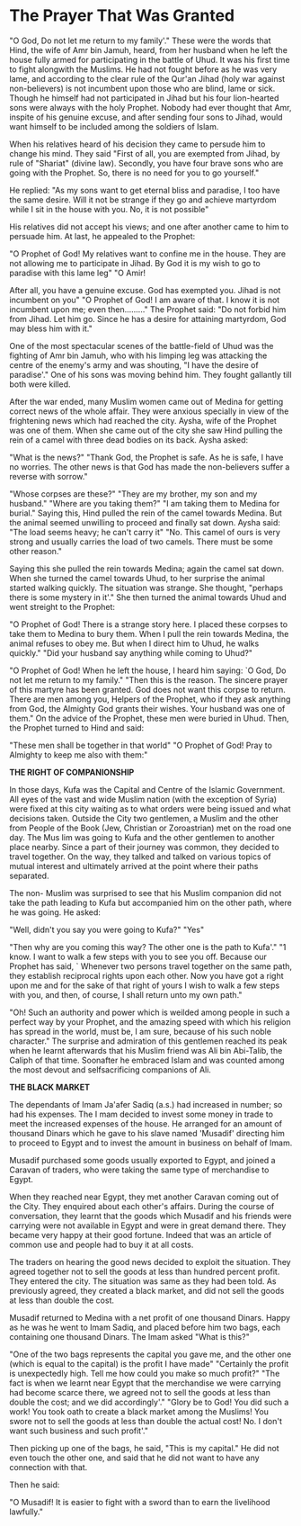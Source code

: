 The Prayer That Was Granted
===========================

"O God, Do not let me return to my family'." These were the words that
Hind, the wife of Amr bin Jamuh, heard, from her husband when he left
the house fully armed for participating in the battle of Uhud. It was
his first time to fight alongwith the Muslims. He had not fought before
as he was very lame, and according to the clear rule of the Qur'an Jihad
(holy war against non-believers) is not incumbent upon those who are
blind, lame or sick. Though he himself had not participated in Jihad but
his four lion-hearted sons were always with the holy Prophet. Nobody had
ever thought that Amr, inspite of his genuine excuse, and after sending
four sons to Jihad, would want himself to be included among the soldiers
of Islam.

When his relatives heard of his decision they came to persude him to
change his mind. They said "First of all, you are exempted from Jihad,
by rule of "Shariat" (divine law). Secondly, you have four brave sons
who are going with the Prophet. So, there is no need for you to go
yourself."

He replied: "As my sons want to get eternal bliss and paradise, I too
have the same desire. Will it not be strange if they go and achieve
martyrdom while I sit in the house with you. No, it is not possible"

His relatives did not accept his views; and one after another came to
him to persuade him. At last, he appealed to the Prophet:

"O Prophet of God! My relatives want to confine me in the house. They
are not allowing me to participate in Jihad. By God it is my wish to go
to paradise with this lame leg" "O Amir!

After all, you have a genuine excuse. God has exempted you. Jihad is
not incumbent on you" "O Prophet of God! I am aware of that. I know it
is not incumbent upon me; even then........." The Prophet said: "Do not
forbid him from Jihad. Let him go. Since he has a desire for attaining
martyrdom, God may bless him with it."

One of the most spectacular scenes of the battle-field of Uhud was the
fighting of Amr bin Jamuh, who with his limping leg was attacking the
centre of the enemy's army and was shouting, "I have the desire of
paradise'." One of his sons was moving behind him. They fought gallantly
till both were killed.

After the war ended, many Muslim women came out of Medina for getting
correct news of the whole affair. They were anxious specially in view of
the frightening news which had reached the city. Aysha, wife of the
Prophet was one of them. When she came out of the city she saw Hind
pulling the rein of a camel with three dead bodies on its back. Aysha
asked:

"What is the news?" "Thank God, the Prophet is safe. As he is safe, I
have no worries. The other news is that God has made the non-believers
suffer a reverse with sorrow."

"Whose corpses are these?" "They are my brother, my son and my
husband." "Where are you taking them?" "I am taking them to Medina for
burial." Saying this, Hind pulled the rein of the camel towards Medina.
But the animal seemed unwilling to proceed and finally sat down. Aysha
said: "The load seems heavy; he can't carry it" "No. This camel of ours
is very strong and usually carries the load of two camels. There must be
some other reason."

Saying this she pulled the rein towards Medina; again the camel sat
down. When she turned the camel towards Uhud, to her surprise the animal
started walking quickly. The situation was strange. She thought,
"perhaps there is some mystery in it'." She then turned the animal
towards Uhud and went streight to the Prophet:

"O Prophet of God! There is a strange story here. I placed these
corpses to take them to Medina to bury them. When I pull the rein
towards Medina, the animal refuses to obey me. But when I direct him to
Uhud, he walks quickly." "Did your husband say anything while coming to
Uhud?"

"O Prophet of God! When he left the house, I heard him saying: \`O God,
Do not let me return to my family." "Then this is the reason. The
sincere prayer of this martyre has been granted. God does not want this
corpse to return. There are men among you, Helpers of the Prophet, who
if they ask anything from God, the Almighty God grants their wishes.
Your husband was one of them." On the advice of the Prophet, these men
were buried in Uhud. Then, the Prophet turned to Hind and said:

"These men shall be together in that world" "O Prophet of God! Pray to
Almighty to keep me also with them:"

**THE RIGHT OF COMPANIONSHIP**

In those days, Kufa was the Capital and Centre of the Islamic
Government. All eyes of the vast and wide Muslim nation (with the
exception of Syria) were fixed at this city waiting as to what orders
were being issued and what decisions taken. Outside the City two
gentlemen, a Muslim and the other from People of the Book (Jew,
Christian or Zoroastrian) met on the road one day. The Mus lim was going
to Kufa and the other gentlemen to another place nearby. Since a part of
their journey was common, they decided to travel together. On the way,
they talked and talked on various topics of mutual interest and
ultimately arrived at the point where their paths separated.

The non- Muslim was surprised to see that his Muslim companion did not
take the path leading to Kufa but accompanied him on the other path,
where he was going. He asked:

"Well, didn't you say you were going to Kufa?" "Yes"

"Then why are you coming this way? The other one is the path to Kufa'."
"1 know. I want to walk a few steps with you to see you off. Because our
Prophet has said, \` Whenever two persons travel together on the same
path, they establish reciprocal rights upon each other. Now you have got
a right upon me and for the sake of that right of yours I wish to walk a
few steps with you, and then, of course, I shall return unto my own
path."

"Oh! Such an authority and power which is weilded among people in such
a perfect way by your Prophet, and the amazing speed with which his
religion has spread in the world, must be, I am sure, because of his
such noble character." The surprise and admiration of this gentlemen
reached its peak when he learnt afterwards that his Muslim friend was
Ali bin Abi-Talib, the Caliph of that time. Soonafter he embraced Islam
and was counted among the most devout and selfsacrificing companions of
Ali.

**THE BLACK MARKET**

The dependants of Imam Ja'afer Sadiq (a.s.) had increased in number; so
had his expenses. The I mam decided to invest some money in trade to
meet the increased expenses of the house. He arranged for an amount of
thousand Dinars which he gave to his slave named 'Musadif' directing him
to proceed to Egypt and to invest the amount in business on behalf of
Imam.

Musadif purchased some goods usually exported to Egypt, and joined a
Caravan of traders, who were taking the same type of merchandise to
Egypt.

When they reached near Egypt, they met another Caravan coming out of
the City. They enquired about each other's affairs. During the course of
conversation, they learnt that the goods which Musadif and his friends
were carrying were not available in Egypt and were in great demand
there. They became very happy at their good fortune. Indeed that was an
article of common use and people had to buy it at all costs.

The traders on hearing the good news decided to exploit the situation.
They agreed together not to sell the goods at less than hundred percent
profit. They entered the city. The situation was same as they had been
told. As previously agreed, they created a black market, and did not
sell the goods at less than double the cost.

Musadif returned to Medina with a net profit of one thousand Dinars.
Happy as he was he went to Imam Sadiq, and placed before him two bags,
each containing one thousand Dinars. The Imam asked "What is this?"

"One of the two bags represents the capital you gave me, and the other
one (which is equal to the capital) is the profit I have made"
"Certainly the profit is unexpectedly high. Tell me how could you make
so much profit?" "The fact is when we learnt near Egypt that the
merchandise we were carrying had become scarce there, we agreed not to
sell the goods at less than double the cost; and we did accordingly'."
"Glory be to God! You did such a work! You took oath to create a black
market among the Muslims! You swore not to sell the goods at less than
double the actual cost! No. I don't want such business and such
profit'."

Then picking up one of the bags, he said, "This is my capital." He did
not even touch the other one, and said that he did not want to have any
connection with that.

Then he said:

"O Musadif! It is easier to fight with a sword than to earn the
livelihood lawfully."


